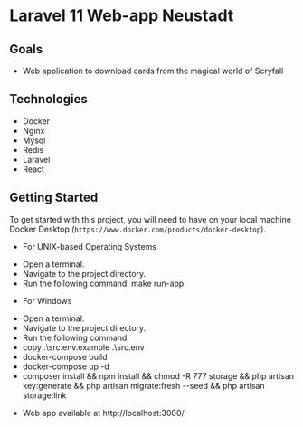 
# Laravel 11 Web-app Neustadt

## Goals

* Web application to download cards from the magical world of Scryfall

## Technologies

* Docker
* Nginx
* Mysql
* Redis
* Laravel
* React
 
## Getting Started

To get started with this project, you will need to have on your local machine Docker Desktop (`https://www.docker.com/products/docker-desktop`).

* For UNIX-based Operating Systems
- Open a terminal.
- Navigate to the project directory.
- Run the following command: make run-app


* For Windows
- Open a terminal.
- Navigate to the project directory.
- Run the following command:
- copy .\src\.env.example .\src\.env
- docker-compose build
- docker-compose up -d
- composer install && npm install && chmod -R 777 storage && php artisan key:generate && php artisan migrate:fresh --seed &&  php artisan storage:link


* Web app available at http://localhost:3000/ 